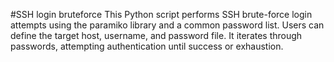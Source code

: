 #SSH login bruteforce
This Python script performs SSH brute-force login attempts using the paramiko library and a common password list. Users can define the target host, username, and password file. It iterates through passwords, attempting authentication until success or exhaustion. 

